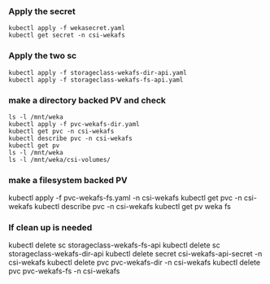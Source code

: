 ### Apply the secret
```
kubectl apply -f wekasecret.yaml
kubectl get secret -n csi-wekafs
```
### Apply the two sc
```
kubectl apply -f storageclass-wekafs-dir-api.yaml
kubectl apply -f storageclass-wekafs-fs-api.yaml
```
### make a directory backed PV and check
```
ls -l /mnt/weka
kubectl apply -f pvc-wekafs-dir.yaml
kubectl get pvc -n csi-wekafs
kubectl describe pvc -n csi-wekafs
kubectl get pv
ls -l /mnt/weka
ls -l /mnt/weka/csi-volumes/
````

### make a filesystem backed PV
kubectl apply -f pvc-wekafs-fs.yaml -n csi-wekafs
kubectl get pvc -n csi-wekafs
kubectl describe pvc -n csi-wekafs
kubectl get pv
weka fs

### If clean up is needed
kubectl delete sc storageclass-wekafs-fs-api
kubectl delete sc storageclass-wekafs-dir-api
kubectl delete secret csi-wekafs-api-secret -n csi-wekafs
kubectl delete pvc pvc-wekafs-dir -n csi-wekafs
kubectl delete pvc pvc-wekafs-fs -n csi-wekafs
